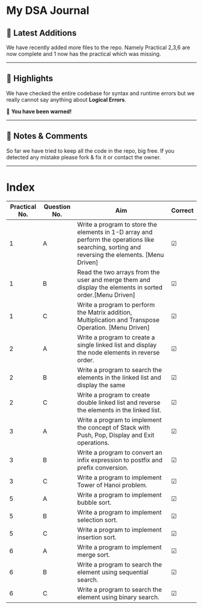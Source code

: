 # My DSA Journal

## 🤩 Latest Additions
We have recently added more files to the repo. Namely Practical 2,3,6 are now complete and 1 now has the practical which was missing.




---

## 📢 Highlights 
We have checked the entire codebase for syntax and runtime errors but we really cannot say anything about **Logical Errors**. 

🚫 **You have been warned!**

___

## 🎯 Notes & Comments 
So far we have tried to keep all the code in the repo, big free. If you detected any mistake please fork & fix it or contact the owner.

---


# Index

| Practical No. | Question No. | Aim | Correct |
|---------------|--------------|-----|---------|
| 1             | A            | Write a program to store the elements in 1-D array and perform the operations like searching, sorting and reversing the elements. [Menu Driven]    | ☑ |
| 1             | B            | Read the two arrays from the user and merge them and display the elements in sorted order.[Menu Driven]    | ☑ |
| 1             | C            | Write a program to perform the Matrix addition, Multiplication and Transpose Operation. [Menu Driven]    | ☑ |
| 2             | A            | Write a program to create a single linked list and display the node elements in reverse order.   | ☑ |
| 2             | B            | Write a program to search the elements in the linked list and display the same    | ☑ |
| 2             | C            | Write a program to create double linked list and reverse the elements in the linked list.    | ☑ |
| 3             | A            | Write a program to implement the concept of Stack with Push, Pop, Display and Exit operations.    | ☑ |
| 3             | B            | Write a program to convert an infix expression to postfix and prefix conversion.    | ☑ |
| 3             | C            | Write a program to implement Tower of Hanoi problem.    | ☑ |
| 5             | A            | Write a program to implement bubble sort.    | ☑ |
| 5             | B            | Write a program to implement selection sort.    | ☑ |
| 5             | C            | Write a program to implement insertion sort.    | ☑ |
| 6             | A            | Write a program to implement merge sort.    | ☑ |
| 6             | B            | Write a program to search the element using sequential search.    | ☑ |
| 6             | C            | Write a program to search the element using binary search.    | ☑ |